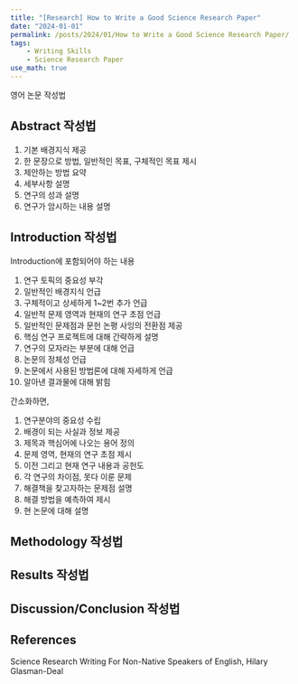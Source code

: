 ```yaml
---
title: "[Research] How to Write a Good Science Research Paper"
date: "2024-01-01"
permalink: /posts/2024/01/How to Write a Good Science Research Paper/
tags:
    - Writing Skills
    - Science Research Paper
use_math: true
---
```


영어 논문 작성법

## Abstract 작성법

1. 기본 배경지식 제공
2. 한 문장으로 방법, 일반적인 목표, 구체적인 목표 제시
3. 제안하는 방법 요약
4. 세부사항 설명
5. 연구의 성과 설명
6. 연구가 암시하는 내용 설명

## Introduction 작성법

Introduction에 포함되어야 하는 내용

1. 연구 토픽의 중요성 부각
2. 일반적인 배경지식 언급
3. 구체적이고 상세하게 1~2번 추가 언급
4. 일반적 문제 영역과 현재의 연구 초점 언급
5. 일반적인 문제점과 문헌 논평 사잉의 전환점 제공
6. 핵심 연구 프로젝트에 대해 간략하게 설명
7. 연구의 모자라는 부분에 대해 언급
8. 논문의 정체성 언급
9. 논문에서 사용된 방법론에 대해 자세하게 언급
10. 알아낸 결과물에 대해 밝힘

간소화하면,

1. 연구분야의 중요성 수립
2. 배경이 되는 사실과 정보 제공
3. 제목과 핵심어에 나오는 용어 정의
4. 문제 영역, 현재의 연구 초점 제시
5. 이전 그리고 현재 연구 내용과 공헌도
6. 각 연구의 차이점, 못다 이룬 문제
7. 해결책을 찾고자하는 문제점 설명
8. 해결 방법을 예측하여 제시
9. 현 논문에 대해 설명

## Methodology 작성법

## Results 작성법

## Discussion/Conclusion 작성법


References
----
Science Research Writing For Non-Native Speakers of English, Hilary Glasman-Deal